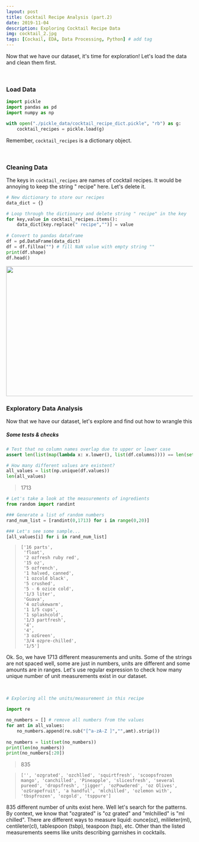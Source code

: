 ```yaml
---
layout: post
title: Cocktail Recipe Analysis (part.2)
date: 2019-11-04 
description: Exploring Cocktail Recipe Data
img: cocktail_2.jpg
tags: [Cockail, EDA, Data Processing, Python] # add tag
---
```


Now that we have our dataset, it's time for exploration!
Let's load the data and clean them first.

<br>

### Load Data

```python
import pickle
import pandas as pd
import numpy as np

with open("./pickle_data/cocktail_recipe_dict.pickle", "rb") as g:
    cocktail_recipes = pickle.load(g)
```

Remember, `cocktail_recipes` is a dictionary object. 

<br>

### Cleaning Data

The keys in `cocktail_recipes` are names of cocktail recipes. It would be annoying to keep the string " recipe" here. Let's delete it.

```python
# New dictionary to store our recipes
data_dict = {}

# Loop through the dictionary and delete string " recipe" in the key
for key,value in cocktail_recipes.items():
    data_dict[key.replace(" recipe","")] = value
 
# Convert to pandas dataframe
df = pd.DataFrame(data_dict)
df = df.fillna("") # fill NaN value with empty string ""
print(df.shape)
df.head()
```

<img src="/my-projects/assets/img/cocktail2_output_1.png" width="600" height="350">

<br>

### Exploratory Data Analysis

Now that we have our dataset, let's explore and find out how to wrangle this

##### Some tests & checks

```python
# Test that no column names overlap due to upper or lower case
assert len(list(map(lambda x: x.lower(), list(df.columns)))) == len(set(df.columns))
```

```python
# How many different values are existent?
all_values = list(np.unique(df.values))
len(all_values)
```

> 1713

```python
# Let's take a look at the measurements of ingredients
from random import randint

### Generate a list of random numbers
rand_num_list = [randint(0,1713) for i in range(0,20)]

### Let's see some sample...
[all_values[i] for i in rand_num_list]
```

> ```
> ['16 parts',
>  'float',
>  '2 ozfresh ruby red',
>  '15 oz',
>  '5 ozfrench',
>  '1 halved, canned',
>  '1 ozcold black',
>  '5 crushed',
>  '5 - 6 ozice cold',
>  '1/3 liter',
>  'Guava',
>  '4 ozlukewarm',
>  '1 1/5 cups',
>  '1 splashcold',
>  '1/3 partfresh',
>  '4',
>  '4',
>  '3 ozGreen',
>  '3/4 ozpre-chilled',
>  '1/5']
> ```

Ok. So, we have 1713 different measurements and units. Some of the strings are not spaced well, some are just in numbers, units are different and some amounts are in ranges. Let's use regular expression to check how many unique number of unit measurements exist in our dataset.

<br>

```python
# Exploring all the units/measurement in this recipe

import re

no_numbers = [] # remove all numbers from the values
for amt in all_values:
    no_numbers.append(re.sub("[^a-zA-Z ]","",amt).strip())
    
no_numbers = list(set(no_numbers))
print(len(no_numbers))
print(no_numbers[:20])
```

> 835

> ```
> ['', 'ozgrated', 'ozchlled', 'squirtfresh', 'scoopsfrozen mango', 'canchilled', 'Pineapple', 'slicesfresh', 'several pureed', 'dropsfresh', 'jigger', 'ozPowdered', 'oz Olives', 'ozGrapefruit', 'a handful', 'mlchilled', 'ozlemon with', 'tbspfrozen', 'ozgold', 'tsppure'] 
> ```

835 different number of units exist here. Well let's search for the patterns. By context, we know that "ozgrated" is "oz grated" and "mlchilled" is "ml chilled". There are different ways to measure liquid: ounce(oz), milileter(ml), centileter(cl), tablespoon (tsbp), teaspoon (tsp), etc. Other than the listed measurements seems like units describing garnishes in cocktails. 

